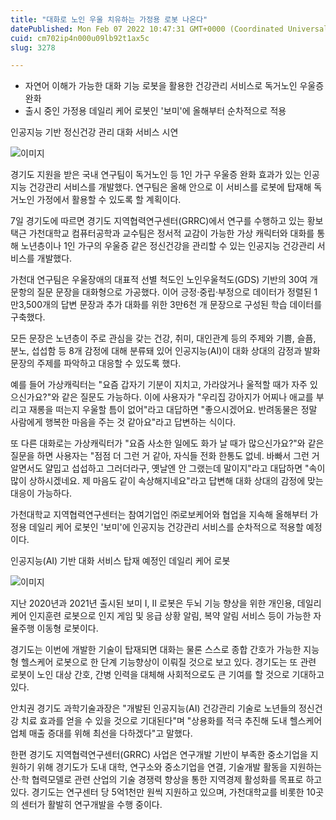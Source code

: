 ```yaml
---
title: "대화로 노인 우울 치유하는 가정용 로봇 나온다"
datePublished: Mon Feb 07 2022 10:47:31 GMT+0000 (Coordinated Universal Time)
cuid: cm702ip4n000u09lb92t1ax5c
slug: 3278

---
```



- 자연어 이해가 가능한 대화 기능 로봇을 활용한 건강관리 서비스로 독거노인 우울증 완화
- 출시 중인 가정용 데일리 케어 로봇인 '보미'에 올해부터 순차적으로 적용

인공지능 기반 정신건강 관리 대화 서비스 시연

![이미지](https://cdn.hashnode.com/res/hashnode/image/upload/v1739253314443/c408529b-c974-4adf-8295-912315be21fc.jpeg)

경기도 지원을 받은 국내 연구팀이 독거노인 등 1인 가구 우울증 완화 효과가 있는 인공지능 건강관리 서비스를 개발했다. 연구팀은 올해 안으로 이 서비스를 로봇에 탑재해 독거노인 가정에서 활용할 수 있도록 할 계획이다.

7일 경기도에 따르면 경기도 지역협력연구센터(GRRC)에서 연구를 수행하고 있는 황보택근 가천대학교 컴퓨터공학과 교수팀은 정서적 교감이 가능한 가상 캐릭터와 대화를 통해 노년층이나 1인 가구의 우울증 같은 정신건강을 관리할 수 있는 인공지능 건강관리 서비스를 개발했다.

가천대 연구팀은 우울장애의 대표적 선별 척도인 노인우울척도(GDS) 기반의 30여 개 문항의 질문 문장을 대화형으로 가공했다. 이어 긍정·중립·부정으로 데이터가 정렬된 1만3,500개의 답변 문장과 추가 대화를 위한 3만6천 개 문장으로 구성된 학습 데이터를 구축했다.

모든 문장은 노년층이 주로 관심을 갖는 건강, 취미, 대인관계 등의 주제와 기쁨, 슬픔, 분노, 섭섭함 등 8개 감정에 대해 분류돼 있어 인공지능(AI)이 대화 상대의 감정과 발화 문장의 주제를 파악하고 대응할 수 있도록 했다.

예를 들어 가상캐릭터는 "요즘 갑자기 기분이 지치고, 가라앉거나 울적할 때가 자주 있으신가요?"와 같은 질문도 가능하다. 이에 사용자가 "우리집 강아지가 어찌나 애교를 부리고 재롱을 떠는지 우울할 틈이 없어"라고 대답하면 "좋으시겠어요. 반려동물은 정말 사람에게 행복한 마음을 주는 것 같아요"라고 답변하는 식이다.

또 다른 대화로는 가상캐릭터가 "요즘 사소한 일에도 화가 날 때가 많으신가요?"와 같은 질문을 하면 사용자는 "점점 더 그런 거 같아, 자식들 전화 한통도 없네. 바빠서 그런 거 알면서도 얄밉고 섭섭하고 그러더라구, 옛날엔 안 그랬는데 말이지"라고 대답하면 "속이 많이 상하시겠네요. 제 마음도 같이 속상해지네요"라고 답변해 대화 상대의 감정에 맞는 대응이 가능하다.

가천대학교 지역협력연구센터는 참여기업인 ㈜로보케어와 협업을 지속해 올해부터 가정용 데일리 케어 로봇인 '보미'에 인공지능 건강관리 서비스를 순차적으로 적용할 예정이다.

인공지능(AI) 기반 대화 서비스 탑재 예정인 데일리 케어 로봇

![이미지](https://cdn.hashnode.com/res/hashnode/image/upload/v1739253316398/212cc9a9-a147-43e9-bf68-a35e0c77ae13.jpeg)

지난 2020년과 2021년 출시된 보미 I, II 로봇은 두뇌 기능 향상을 위한 개인용, 데일리 케어 인지훈련 로봇으로 인지 게임 및 응급 상황 알림, 복약 알림 서비스 등이 가능한 자율주행 이동형 로봇이다.

경기도는 이번에 개발한 기술이 탑재되면 대화는 물론 스스로 종합 간호가 가능한 지능형 헬스케어 로봇으로 한 단계 기능향상이 이뤄질 것으로 보고 있다. 경기도는 또 관련 로봇이 노인 대상 간호, 간병 인력을 대체해 사회적으로도 큰 기여를 할 것으로 기대하고 있다.

안치권 경기도 과학기술과장은 "개발된 인공지능(AI) 건강관리 기술로 노년들의 정신건강 치료 효과를 얻을 수 있을 것으로 기대된다"며 "상용화를 적극 추진해 도내 헬스케어 업체 매출 증대를 위해 최선을 다하겠다"고 말했다.

한편 경기도 지역협력연구센터(GRRC) 사업은 연구개발 기반이 부족한 중소기업을 지원하기 위해 경기도가 도내 대학, 연구소와 중소기업을 연결, 기술개발 활동을 지원하는 산·학 협력모델로 관련 산업의 기술 경쟁력 향상을 통한 지역경제 활성화를 목표로 하고 있다. 경기도는 연구센터 당 5억1천만 원씩 지원하고 있으며, 가천대학교를 비롯한 10곳의 센터가 활발히 연구개발을 수행 중이다.